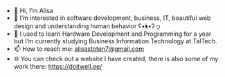 - 👋 Hi, I’m Alisa
- 👀 I’m interested in software development, business, IT, beautiful web design and understanding human behavior ʕ•́ᴥ•̀ʔっ
- 🌱 I used to learn Hardware Development and Programming for a year but I’m currently studying Business Information Technology at TalTech.
- 📫 How to reach me: alisastoten7@gmail.com
- 🌐 You can check out a website I have created, there is also some of my work there: https://doitwell.ee/

